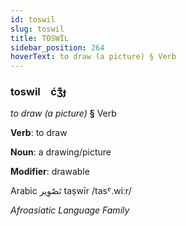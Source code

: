 ```yaml
---
id: toswil
slug: toswil
title: TOSWİL
sidebar_position: 264
hoverText: to draw (a picture) § Verb
---
```


### toswil&emsp;<span kind="abugida">ćʒ͊ɟ</span>

*to draw (a picture)* **§** Verb

**Verb**: to draw

**Noun**: a drawing/picture

**Modifier**: drawable

Arabic تَصْوِير taṣwīr /tasˤ.wiːr/

*Afroasiatic Language Family*